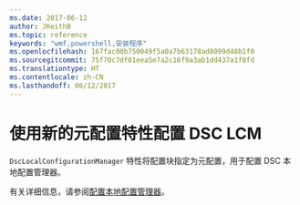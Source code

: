 ```yaml
---
ms.date: 2017-06-12
author: JKeithB
ms.topic: reference
keywords: "wmf,powershell,安装程序"
ms.openlocfilehash: 167fac00b750049f5a0a7b63178ad8099d48b1f0
ms.sourcegitcommit: 75f70c7df01eea5e7a2c16f9a3ab1dd437a1f8fd
ms.translationtype: HT
ms.contentlocale: zh-CN
ms.lasthandoff: 06/12/2017
---
```

<a id="configure-dsc-lcm-with-new-meta-configuration-attribute" class="xliff"></a>
# 使用新的元配置特性配置 DSC LCM

`DscLocalConfigurationManager` 特性将配置块指定为元配置，用于配置 DSC 本地配置管理器。 

有关详细信息，请参阅[配置本地配置管理器](https://msdn.microsoft.com/powershell/dsc/metaconfig)。

